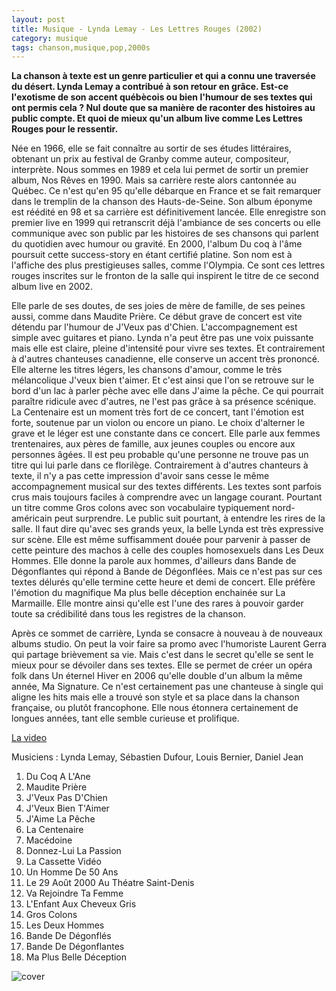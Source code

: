 ```yaml
---
layout: post
title: Musique - Lynda Lemay - Les Lettres Rouges (2002)
category: musique
tags: chanson,musique,pop,2000s
---
```


**La chanson à texte est un genre particulier et qui a connu une traversée du désert. Lynda Lemay a contribué à son retour en grâce. Est-ce l'exotisme de son accent québècois ou bien l'humour de ses textes qui ont permis cela ? Nul doute que sa manière de raconter des histoires au public compte. Et quoi de mieux qu'un album live comme Les Lettres Rouges pour le ressentir.**

Née en 1966, elle se fait connaître au sortir de ses études littéraires, obtenant un prix au festival de Granby comme auteur, compositeur, interprète. Nous sommes en 1989 et cela lui permet de sortir un premier album, Nos Rêves en 1990. Mais sa carrière reste alors cantonnée au Québec. Ce n'est qu'en 95 qu'elle débarque en France et se fait remarquer dans le tremplin de la chanson des Hauts-de-Seine. Son album éponyme est réédité en 98 et sa carrière est définitivement lancée. Elle enregistre son premier live en 1999 qui retranscrit déjà l'ambiance de ses concerts ou elle communique avec son public par les histoires de ses chansons qui parlent du quotidien avec humour ou gravité. En 2000, l'album Du coq à l'âme poursuit cette success-story en étant certifié platine. Son nom est à l'affiche des plus prestigieuses salles, comme l'Olympia. Ce sont ces lettres rouges inscrites sur le fronton de la salle qui inspirent le titre de ce second album live en 2002.

Elle parle de ses doutes, de ses joies de mère de famille, de ses peines aussi, comme dans Maudite Prière. Ce début grave de concert est vite détendu par l'humour de J'Veux pas d'Chien. L'accompagnement est simple avec guitares et piano. Lynda n'a peut être pas une voix puissante mais elle est claire, pleine d'intensité pour vivre ses textes. Et contrairement à d'autres chanteuses canadienne, elle conserve un accent très prononcé. Elle alterne les titres légers, les chansons d'amour, comme le très mélancolique J'veux bien t'aimer. Et c'est ainsi que l'on se retrouve sur le bord d'un lac à parler pèche avec elle dans J'aime la pêche. Ce qui pourrait paraître ridicule avec d'autres, ne l'est pas grâce à sa présence scénique. La Centenaire est un moment très fort de ce concert, tant l'émotion est forte, soutenue par un violon ou encore un piano. Le choix d'alterner le grave et le léger est une constante dans ce concert. Elle parle aux femmes trentenaires, aux pères de famille, aux jeunes couples ou encore aux personnes âgées. Il est peu probable qu'une personne ne trouve pas un titre qui lui parle dans ce florilège. Contrairement à d'autres chanteurs à texte, il n'y a pas cette impression d'avoir sans cesse le même accompagnement musical sur des textes différents. Les textes sont parfois crus mais toujours faciles à comprendre avec un langage courant. Pourtant un titre comme Gros colons avec son vocabulaire typiquement nord-américain peut surprendre. Le public suit pourtant, à entendre les rires de la salle. Il faut dire qu'avec ses grands yeux, la belle Lynda est très expressive sur scène. Elle est même suffisamment douée pour parvenir à passer de cette peinture des machos à celle des couples homosexuels dans Les Deux Hommes. Elle donne la parole aux hommes, d'ailleurs dans Bande de Dégonflantes qui répond à Bande de Dégonflées. Mais ce n'est pas sur ces textes délurés qu'elle termine cette heure et demi de concert. Elle préfère l'émotion du magnifique Ma plus belle déception enchainée sur La Marmaille. Elle montre ainsi qu'elle est l'une des rares à pouvoir garder toute sa crédibilité dans tous les registres de la chanson.

Après ce sommet de carrière, Lynda se consacre à nouveau à de nouveaux albums studio. On peut la voir faire sa promo avec l'humoriste Laurent Gerra qui partage brièvement sa vie. Mais c'est dans le secret qu'elle se sent le mieux pour se dévoiler dans ses textes. Elle se permet de créer un opéra folk dans Un éternel Hiver en 2006 qu'elle double d'un album la même année, Ma Signature. Ce n'est certainement pas une chanteuse à single qui aligne les hits mais elle a trouvé son style et sa place dans la chanson française, ou plutôt francophone. Elle nous étonnera certainement de longues années, tant elle semble curieuse et prolifique.


[La video](https://www.youtube.com/watch?v=71GlbSX_t60)

Musiciens : Lynda Lemay, Sébastien Dufour, Louis Bernier, Daniel Jean

1. Du Coq A L'Ane
2. Maudite Prière
3. J'Veux Pas D'Chien
4. J'Veux Bien T'Aimer
5. J'Aime La Pêche
6. La Centenaire
7. Macédoine
8. Donnez-Lui La Passion
9. La Cassette Vidéo
10. Un Homme De 50 Ans
11. Le 29 Août 2000 Au Théatre Saint-Denis
12. Va Rejoindre Ta Femme
13. L'Enfant Aux Cheveux Gris
14. Gros Colons
15. Les Deux Hommes
16. Bande De Dégonflés
17. Bande De Dégonflantes
18. Ma Plus Belle Déception

![cover](http://cheziceman.files.wordpress.com/2014/11/lettresrouges.jpg)
